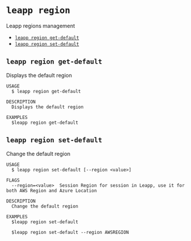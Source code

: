 `leapp region`
==============

Leapp regions management

* [`leapp region get-default`](#leapp-region-get-default)
* [`leapp region set-default`](#leapp-region-set-default)

## `leapp region get-default`

Displays the default region

```
USAGE
  $ leapp region get-default

DESCRIPTION
  Displays the default region

EXAMPLES
  $leapp region get-default
```

## `leapp region set-default`

Change the default region

```
USAGE
  $ leapp region set-default [--region <value>]

FLAGS
  --region=<value>  Session Region for session in Leapp, use it for both AWS Region and Azure Location

DESCRIPTION
  Change the default region

EXAMPLES
  $leapp region set-default

  $leapp region set-default --region AWSREGION
```
